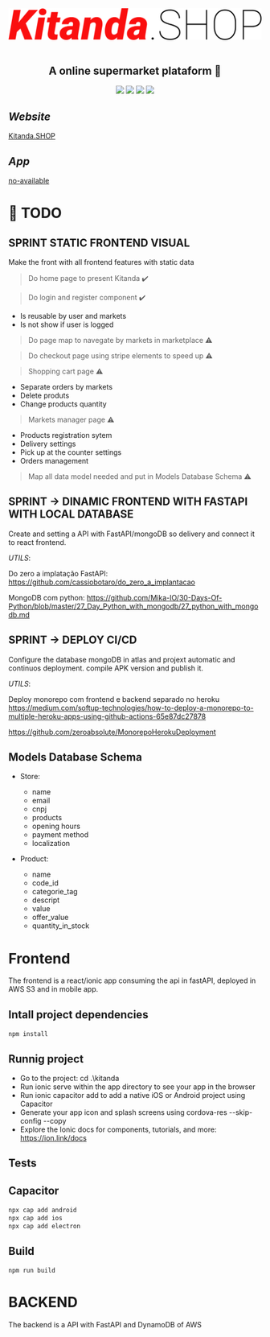<div align='center'>
    <img src='frontend/src/assets/Logo.svg'></img><br/><br/>
    <h2><b>A online supermarket plataform 💸</b></h2>
    <img src='https://img.shields.io/badge/Python-3.9.2-blue'></img>
    <img src='https://img.shields.io/badge/FastAPI-x.x.x-red'></img>
    <img src='https://img.shields.io/badge/React-16.14.3-green'></img>  
    <img src='https://img.shields.io/badge/Ionic-5.5.x-red'></img>
    
</div>

## *Website*

[Kitanda.SHOP](https://www.kitanda.shop/)

## *App*

[no-available]()
# :pushpin: **TODO** 

## SPRINT STATIC FRONTEND VISUAL

Make the front with all frontend features with static data

> Do home page to present Kitanda :heavy_check_mark:

> Do login and register component :heavy_check_mark:

   - Is reusable by user and markets
   - Is not show if user is logged 

> Do page map to navegate by markets in marketplace :warning:

> Do checkout page using stripe elements to speed up :warning:

> Shopping cart page :warning:

   - Separate orders by markets 
   - Delete produts
   - Change products quantity

> Markets manager page :warning:

   - Products registration sytem
   - Delivery settings 
   - Pick up at the counter settings
   - Orders management

> Map all data model needed and put in Models Database Schema :warning:

## SPRINT -> DINAMIC FRONTEND WITH FASTAPI WITH LOCAL DATABASE

Create and setting a API with FastAPI/mongoDB so delivery and connect it to react frontend. 

*UTILS*:
   
   Do zero a implatação FastAPI:
   https://github.com/cassiobotaro/do_zero_a_implantacao
   
   MongoDB com python:
   https://github.com/Mika-IO/30-Days-Of-Python/blob/master/27_Day_Python_with_mongodb/27_python_with_mongodb.md

## SPRINT -> DEPLOY CI/CD

Configure the database mongoDB in atlas and projext automatic and continuos deployment. compile APK version and publish it.

*UTILS*:
  
   Deploy monorepo com frontend e backend separado no heroku
   https://medium.com/softup-technologies/how-to-deploy-a-monorepo-to-multiple-heroku-apps-using-github-actions-65e87dc27878
  
   https://github.com/zeroabsolute/MonorepoHerokuDeployment

## Models Database Schema

- Store:
   
   - name 
   - email 
   - cnpj 
   - products
   - opening hours
   - payment method
   - localization

- Product:
   
   - name
   - code_id
   - categorie_tag
   - descript
   - value
   - offer_value
   - quantity_in_stock

# Frontend

The frontend is a react/ionic app consuming the api in fastAPI, deployed in AWS S3 and in mobile app.

## Intall project dependencies

    npm install

## Runnig project

- Go to the project: cd .\kitanda
- Run ionic serve within the app directory to see your app in the browser
- Run ionic capacitor add to add a native iOS or Android project using Capacitor
- Generate your app icon and splash screens using cordova-res --skip-config --copy
- Explore the Ionic docs for components, tutorials, and more: https://ion.link/docs

## Tests

## Capacitor

    npx cap add android
    npx cap add ios
    npx cap add electron
## Build

    npm run build


# BACKEND

The backend is a API with FastAPI and DynamoDB of AWS
